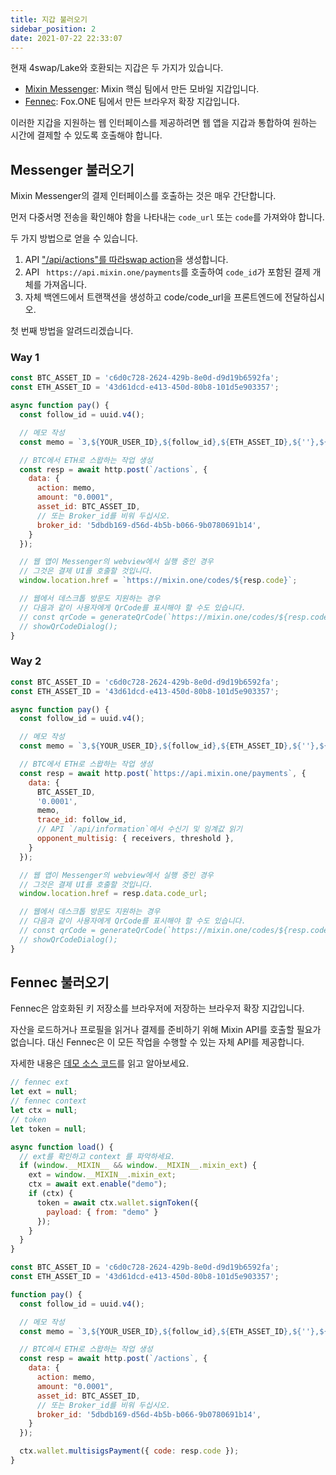 ```yaml
---
title: 지갑 불러오기
sidebar_position: 2
date: 2021-07-22 22:33:07
---
```


현재 4swap/Lake와 호환되는 지갑은 두 가지가 있습니다.

- [Mixin Messenger](/docs/apps/wallets#mixin-messenger): Mixin 핵심 팀에서 만든 모바일 지갑입니다.
- [Fennec](/docs/apps/wallets#fennec): Fox.ONE 팀에서 만든 브라우저 확장 지갑입니다.

이러한 지갑을 지원하는 웹 인터페이스를 제공하려면 웹 앱을 지갑과 통합하여 원하는 시간에 결제할 수 있도록 호출해야 합니다.

## Messenger 불러오기

Mixin Messenger의 결제 인터페이스를 호출하는 것은 매우 간단합니다.

먼저 다중서명 전송을 확인해야 함을 나타내는 `code_url` 또는 `code`를 가져와야 합니다.

두 가지 방법으로 얻을 수 있습니다.

1. API ["/api/actions"를 따라](../apis/actions)[swap action](../action-protocol#swap-crypto)을 생성합니다.
2. API ` https://api.mixin.one/payments`를 호출하여 `code_id`가 포함된 결제 개체를 가져옵니다.
3. 자체 백엔드에서 트랜잭션을 생성하고 code/code_url을 프론트엔드에 전달하십시오.

첫 번째 방법을 알려드리겠습니다.

### Way 1

```javascript
const BTC_ASSET_ID = 'c6d0c728-2624-429b-8e0d-d9d19b6592fa';
const ETH_ASSET_ID = '43d61dcd-e413-450d-80b8-101d5e903357';

async function pay() {
  const follow_id = uuid.v4();

  // 메모 작성
  const memo = `3,${YOUR_USER_ID},${follow_id},${ETH_ASSET_ID},${''},${'0.0001'}`;

  // BTC에서 ETH로 스왑하는 작업 생성
  const resp = await http.post(`/actions`, {
    data: {
      action: memo,
      amount: "0.0001",
      asset_id: BTC_ASSET_ID,
      // 또는 Broker_id를 비워 두십시오.
      broker_id: '5dbdb169-d56d-4b5b-b066-9b0780691b14',
    }
  });

  // 웹 앱이 Messenger의 webview에서 실행 중인 경우
  // 그것은 결제 UI를 호출할 것입니다.
  window.location.href = `https://mixin.one/codes/${resp.code}`;

  // 웹에서 데스크톱 방문도 지원하는 경우
  // 다음과 같이 사용자에게 QrCode를 표시해야 할 수도 있습니다.
  // const qrCode = generateQrCode(`https://mixin.one/codes/${resp.coded}`)
  // showQrCodeDialog();
}
```

### Way 2

```javascript
const BTC_ASSET_ID = 'c6d0c728-2624-429b-8e0d-d9d19b6592fa';
const ETH_ASSET_ID = '43d61dcd-e413-450d-80b8-101d5e903357';

async function pay() {
  const follow_id = uuid.v4();

  // 메모 작성
  const memo = `3,${YOUR_USER_ID},${follow_id},${ETH_ASSET_ID},${''},${'0.0001'}`;

  // BTC에서 ETH로 스왑하는 작업 생성
  const resp = await http.post(`https://api.mixin.one/payments`, {
    data: {
      BTC_ASSET_ID,
      '0.0001',
      memo,
      trace_id: follow_id,
      // API `/api/information`에서 수신기 및 임계값 읽기
      opponent_multisig: { receivers, threshold },
    }
  });

  // 웹 앱이 Messenger의 webview에서 실행 중인 경우
  // 그것은 결제 UI를 호출할 것입니다.
  window.location.href = resp.data.code_url;

  // 웹에서 데스크톱 방문도 지원하는 경우
  // 다음과 같이 사용자에게 QrCode를 표시해야 할 수도 있습니다.
  // const qrCode = generateQrCode(`https://mixin.one/codes/${resp.coded}`)
  // showQrCodeDialog();
}
```

## Fennec 불러오기

Fennec은 암호화된 키 저장소를 브라우저에 저장하는 브라우저 확장 지갑입니다.

자산을 로드하거나 프로필을 읽거나 결제를 준비하기 위해 Mixin API를 호출할 필요가 없습니다. 대신 Fennec은 이 모든 작업을 수행할 수 있는 자체 API를 제공합니다.

자세한 내용은 [데모 소스 코드](https://github.com/fox-one/fennec#4-interact-with-your-mixin-dapp)를 읽고 알아보세요.

```javascript
// fennec ext
let ext = null;
// fennec context
let ctx = null;
// token
let token = null;

async function load() {
  // ext를 확인하고 context 를 파악하세요.
  if (window.__MIXIN__ && window.__MIXIN__.mixin_ext) {
    ext = window.__MIXIN__.mixin_ext;
    ctx = await ext.enable("demo");
    if (ctx) {
      token = await ctx.wallet.signToken({
        payload: { from: "demo" }
      });
    }
  }
}

const BTC_ASSET_ID = 'c6d0c728-2624-429b-8e0d-d9d19b6592fa';
const ETH_ASSET_ID = '43d61dcd-e413-450d-80b8-101d5e903357';

function pay() {
  const follow_id = uuid.v4();

  // 메모 작성
  const memo = `3,${YOUR_USER_ID},${follow_id},${ETH_ASSET_ID},${''},${'0.0001'}`;

  // BTC에서 ETH로 스왑하는 작업 생성
  const resp = await http.post(`/actions`, {
    data: {
      action: memo,
      amount: "0.0001",
      asset_id: BTC_ASSET_ID,
      // 또는 Broker_id를 비워 두십시오.
      broker_id: '5dbdb169-d56d-4b5b-b066-9b0780691b14',
    }
  });

  ctx.wallet.multisigsPayment({ code: resp.code });
}
```
